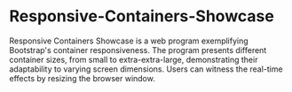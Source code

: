 # Responsive-Containers-Showcase
Responsive Containers Showcase is a web program exemplifying Bootstrap's container responsiveness. The program presents different container sizes, from small to extra-extra-large, demonstrating their adaptability to varying screen dimensions. Users can witness the real-time effects by resizing the browser window.
